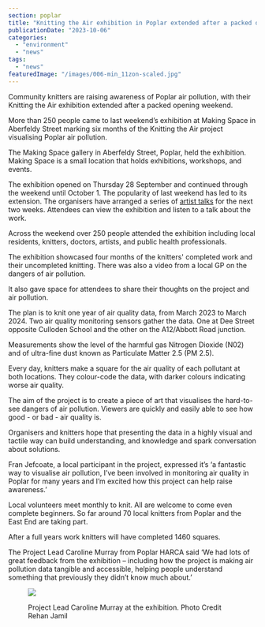 ```yaml
---
section: poplar
title: "Knitting the Air exhibition in Poplar extended after a packed opening weekend"
publicationDate: "2023-10-06"
categories: 
  - "environment"
  - "news"
tags: 
  - "news"
featuredImage: "/images/006-min_11zon-scaled.jpg"
---
```


Community knitters are raising awareness of Poplar air pollution, with their Knitting the Air exhibition extended after a packed opening weekend.

More than 250 people came to last weekend’s exhibition at Making Space in Aberfeldy Street marking six months of the Knitting the Air project visualising Poplar air pollution.

The Making Space gallery in Aberfeldy Street, Poplar, held the exhibition. Making Space is a small location that holds exhibitions, workshops, and events.

The exhibition opened on Thursday 28 September and continued through the weekend until October 1. The popularity of last weekend has led to its extension. The organisers have arranged a series of [artist talks](https://www.eventbrite.com/cc/knitting-the-air-2710019) for the next two weeks. Attendees can view the exhibition and listen to a talk about the work.

Across the weekend over 250 people attended the exhibition including local residents, knitters, doctors, artists, and public health professionals.

The exhibition showcased four months of the knitters' completed work and their uncompleted knitting. There was also a video from a local GP on the dangers of air pollution.

It also gave space for attendees to share their thoughts on the project and air pollution.

The plan is to knit one year of air quality data, from March 2023 to March 2024. Two air quality monitoring sensors gather the data. One at Dee Street opposite Culloden School and the other on the A12/Abbott Road junction.

Measurements show the level of the harmful gas Nitrogen Dioxide (N02) and of ultra-fine dust known as Particulate Matter 2.5 (PM 2.5).

Every day, knitters make a square for the air quality of each pollutant at both locations. They colour-code the data, with darker colours indicating worse air quality.

The aim of the project is to create a piece of art that visualises the hard-to-see dangers of air pollution. Viewers are quickly and easily able to see how good - or bad - air quality is.

Organisers and knitters hope that presenting the data in a highly visual and tactile way can build understanding, and knowledge and spark conversation about solutions.

Fran Jefcoate, a local participant in the project, expressed it’s ‘a fantastic way to visualise air pollution, I’ve been involved in monitoring air quality in Poplar for many years and I’m excited how this project can help raise awareness.’

Local volunteers meet monthly to knit. All are welcome to come even complete beginners. So far around 70 local knitters from Poplar and the East End are taking part.

After a full years work knitters will have completed 1460 squares.

The Project Lead Caroline Murray from Poplar HARCA said ‘We had lots of great feedback from the exhibition – including how the project is making air pollution data tangible and accessible, helping people understand something that previously they didn’t know much about.’

<figure>

![](/images/035-min_11zon-1024x683.jpg)

<figcaption>

Project Lead Caroline Murray at the exhibition. Photo Credit Rehan Jamil

</figcaption>

</figure>
